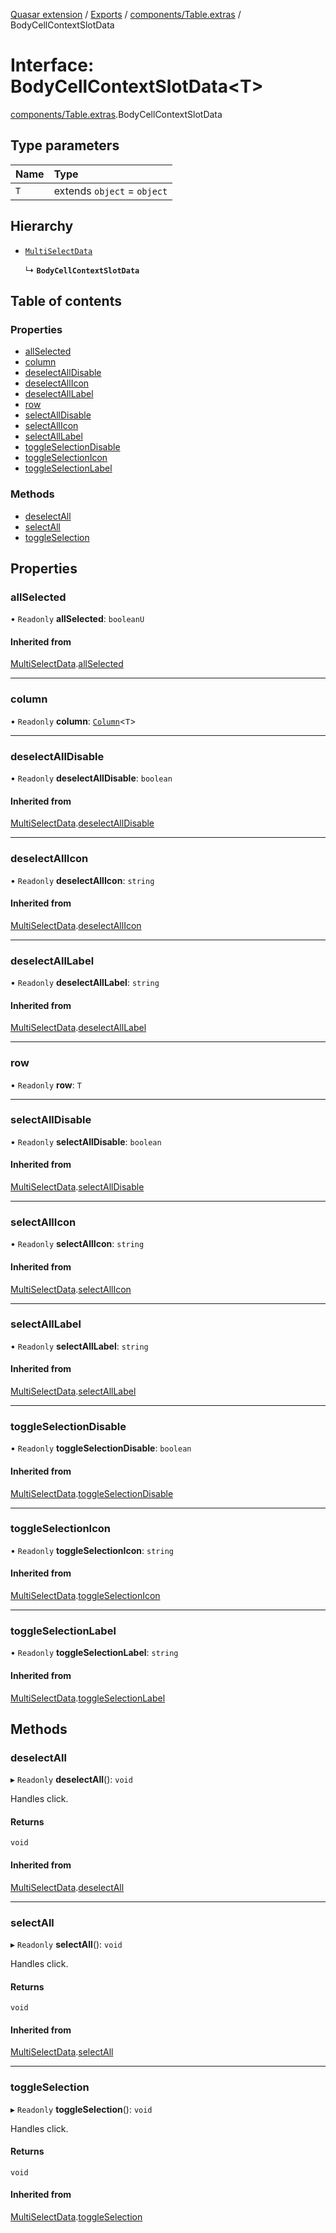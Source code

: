 [Quasar extension](../index.md) / [Exports](../modules.md) / [components/Table.extras](../modules/components_Table_extras.md) / BodyCellContextSlotData

# Interface: BodyCellContextSlotData<T\>

[components/Table.extras](../modules/components_Table_extras.md).BodyCellContextSlotData

## Type parameters

| Name | Type |
| :------ | :------ |
| `T` | extends `object` = `object` |

## Hierarchy

- [`MultiSelectData`](components_Table_extras.MultiSelectData.md)

  ↳ **`BodyCellContextSlotData`**

## Table of contents

### Properties

- [allSelected](components_Table_extras.BodyCellContextSlotData.md#allselected)
- [column](components_Table_extras.BodyCellContextSlotData.md#column)
- [deselectAllDisable](components_Table_extras.BodyCellContextSlotData.md#deselectalldisable)
- [deselectAllIcon](components_Table_extras.BodyCellContextSlotData.md#deselectallicon)
- [deselectAllLabel](components_Table_extras.BodyCellContextSlotData.md#deselectalllabel)
- [row](components_Table_extras.BodyCellContextSlotData.md#row)
- [selectAllDisable](components_Table_extras.BodyCellContextSlotData.md#selectalldisable)
- [selectAllIcon](components_Table_extras.BodyCellContextSlotData.md#selectallicon)
- [selectAllLabel](components_Table_extras.BodyCellContextSlotData.md#selectalllabel)
- [toggleSelectionDisable](components_Table_extras.BodyCellContextSlotData.md#toggleselectiondisable)
- [toggleSelectionIcon](components_Table_extras.BodyCellContextSlotData.md#toggleselectionicon)
- [toggleSelectionLabel](components_Table_extras.BodyCellContextSlotData.md#toggleselectionlabel)

### Methods

- [deselectAll](components_Table_extras.BodyCellContextSlotData.md#deselectall)
- [selectAll](components_Table_extras.BodyCellContextSlotData.md#selectall)
- [toggleSelection](components_Table_extras.BodyCellContextSlotData.md#toggleselection)

## Properties

### allSelected

• `Readonly` **allSelected**: `booleanU`

#### Inherited from

[MultiSelectData](components_Table_extras.MultiSelectData.md).[allSelected](components_Table_extras.MultiSelectData.md#allselected)

___

### column

• `Readonly` **column**: [`Column`](components_Table_extras.Column.md)<`T`\>

___

### deselectAllDisable

• `Readonly` **deselectAllDisable**: `boolean`

#### Inherited from

[MultiSelectData](components_Table_extras.MultiSelectData.md).[deselectAllDisable](components_Table_extras.MultiSelectData.md#deselectalldisable)

___

### deselectAllIcon

• `Readonly` **deselectAllIcon**: `string`

#### Inherited from

[MultiSelectData](components_Table_extras.MultiSelectData.md).[deselectAllIcon](components_Table_extras.MultiSelectData.md#deselectallicon)

___

### deselectAllLabel

• `Readonly` **deselectAllLabel**: `string`

#### Inherited from

[MultiSelectData](components_Table_extras.MultiSelectData.md).[deselectAllLabel](components_Table_extras.MultiSelectData.md#deselectalllabel)

___

### row

• `Readonly` **row**: `T`

___

### selectAllDisable

• `Readonly` **selectAllDisable**: `boolean`

#### Inherited from

[MultiSelectData](components_Table_extras.MultiSelectData.md).[selectAllDisable](components_Table_extras.MultiSelectData.md#selectalldisable)

___

### selectAllIcon

• `Readonly` **selectAllIcon**: `string`

#### Inherited from

[MultiSelectData](components_Table_extras.MultiSelectData.md).[selectAllIcon](components_Table_extras.MultiSelectData.md#selectallicon)

___

### selectAllLabel

• `Readonly` **selectAllLabel**: `string`

#### Inherited from

[MultiSelectData](components_Table_extras.MultiSelectData.md).[selectAllLabel](components_Table_extras.MultiSelectData.md#selectalllabel)

___

### toggleSelectionDisable

• `Readonly` **toggleSelectionDisable**: `boolean`

#### Inherited from

[MultiSelectData](components_Table_extras.MultiSelectData.md).[toggleSelectionDisable](components_Table_extras.MultiSelectData.md#toggleselectiondisable)

___

### toggleSelectionIcon

• `Readonly` **toggleSelectionIcon**: `string`

#### Inherited from

[MultiSelectData](components_Table_extras.MultiSelectData.md).[toggleSelectionIcon](components_Table_extras.MultiSelectData.md#toggleselectionicon)

___

### toggleSelectionLabel

• `Readonly` **toggleSelectionLabel**: `string`

#### Inherited from

[MultiSelectData](components_Table_extras.MultiSelectData.md).[toggleSelectionLabel](components_Table_extras.MultiSelectData.md#toggleselectionlabel)

## Methods

### deselectAll

▸ `Readonly` **deselectAll**(): `void`

Handles click.

#### Returns

`void`

#### Inherited from

[MultiSelectData](components_Table_extras.MultiSelectData.md).[deselectAll](components_Table_extras.MultiSelectData.md#deselectall)

___

### selectAll

▸ `Readonly` **selectAll**(): `void`

Handles click.

#### Returns

`void`

#### Inherited from

[MultiSelectData](components_Table_extras.MultiSelectData.md).[selectAll](components_Table_extras.MultiSelectData.md#selectall)

___

### toggleSelection

▸ `Readonly` **toggleSelection**(): `void`

Handles click.

#### Returns

`void`

#### Inherited from

[MultiSelectData](components_Table_extras.MultiSelectData.md).[toggleSelection](components_Table_extras.MultiSelectData.md#toggleselection)
